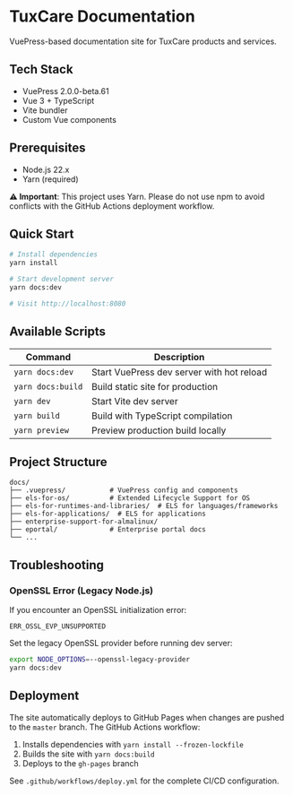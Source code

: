 # TuxCare Documentation

VuePress-based documentation site for TuxCare products and services.

## Tech Stack

- VuePress 2.0.0-beta.61
- Vue 3 + TypeScript
- Vite bundler
- Custom Vue components

## Prerequisites

- Node.js 22.x
- Yarn (required)

**⚠️ Important**: This project uses Yarn. Please do not use npm to avoid conflicts with the GitHub Actions deployment workflow.

## Quick Start

```bash
# Install dependencies
yarn install

# Start development server
yarn docs:dev

# Visit http://localhost:8080
```

## Available Scripts

| Command | Description |
|---------|-------------|
| `yarn docs:dev` | Start VuePress dev server with hot reload |
| `yarn docs:build` | Build static site for production |
| `yarn dev` | Start Vite dev server |
| `yarn build` | Build with TypeScript compilation |
| `yarn preview` | Preview production build locally |

## Project Structure

```
docs/
├── .vuepress/           # VuePress config and components
├── els-for-os/          # Extended Lifecycle Support for OS
├── els-for-runtimes-and-libraries/  # ELS for languages/frameworks
├── els-for-applications/  # ELS for applications
├── enterprise-support-for-almalinux/
├── eportal/             # Enterprise portal docs
└── ...
```

## Troubleshooting

### OpenSSL Error (Legacy Node.js)

If you encounter an OpenSSL initialization error:

```
ERR_OSSL_EVP_UNSUPPORTED
```

Set the legacy OpenSSL provider before running dev server:

```bash
export NODE_OPTIONS=--openssl-legacy-provider
yarn docs:dev
```

## Deployment

The site automatically deploys to GitHub Pages when changes are pushed to the `master` branch. The GitHub Actions workflow:

1. Installs dependencies with `yarn install --frozen-lockfile`
2. Builds the site with `yarn docs:build`
3. Deploys to the `gh-pages` branch

See `.github/workflows/deploy.yml` for the complete CI/CD configuration.


